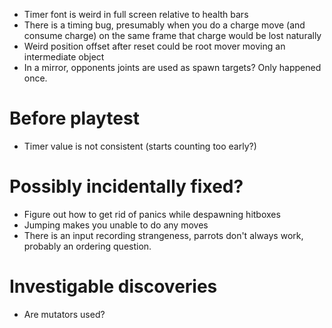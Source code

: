 - Timer font is weird in full screen relative to health bars
- There is a timing bug, presumably when you do a charge move (and consume charge) on the same frame that charge would be lost naturally
- Weird position offset after reset could be root mover moving an intermediate object
- In a mirror, opponents joints are used as spawn targets? Only happened once.

# Before playtest
- Timer value is not consistent (starts counting too early?)

# Possibly incidentally fixed?
- Figure out how to get rid of panics while despawning hitboxes
- Jumping makes you unable to do any moves
- There is an input recording strangeness, parrots don't always work, probably an ordering question.

# Investigable discoveries
- Are mutators used?